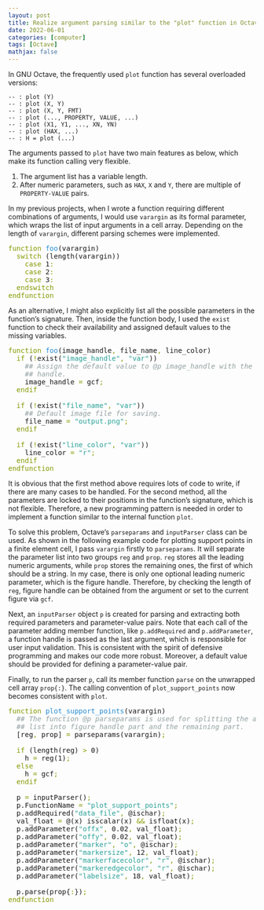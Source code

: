 ```yaml
---
layout: post
title: Realize argument parsing similar to the "plot" function in Octave
date: 2022-06-01
categories: [computer]
tags: [Octave]
mathjax: false
---
```


In GNU Octave, the frequently used `plot` function has several overloaded versions:

    -- : plot (Y)
    -- : plot (X, Y)
    -- : plot (X, Y, FMT)
    -- : plot (..., PROPERTY, VALUE, ...)
    -- : plot (X1, Y1, ..., XN, YN)
    -- : plot (HAX, ...)
    -- : H = plot (...)

The arguments passed to `plot` have two main features as below, which make its function calling very flexible.

1.  The argument list has a variable length.
2.  After numeric parameters, such as `HAX`, `X` and `Y`, there are multiple of `PROPERTY-VALUE` pairs.

In my previous projects, when I wrote a function requiring different combinations of arguments, I would use `varargin` as its formal parameter, which wraps the list of input arguments in a cell array. Depending on the length of `varargin`, different parsing schemes were implemented.

<pre class="src src-octave"><span style="color: #859900;">function</span> <span style="color: #268bd2;">foo</span>(varargin)
  <span style="color: #859900;">switch</span> (length(varargin))
    <span style="color: #859900;">case</span> 1<span style="color: #859900;">:</span>
    <span style="color: #859900;">case</span> 2<span style="color: #859900;">:</span>
    <span style="color: #859900;">case</span> 3<span style="color: #859900;">:</span>
  <span style="color: #859900;">endswitch</span>
<span style="color: #859900;">endfunction</span>
</pre>

As an alternative, I might also explicitly list all the possible parameters in the function&rsquo;s signature. Then, inside the function body, I used the `exist` function to check their availability and assigned default values to the missing variables.

<pre class="src src-octave"><span style="color: #859900;">function</span> <span style="color: #268bd2;">foo</span>(image_handle<span style="color: #859900;">,</span> file_name<span style="color: #859900;">,</span> line_color)
  <span style="color: #859900;">if</span> (<span style="color: #859900;">!</span>exist(<span style="color: #2aa198;">"image_handle"</span><span style="color: #859900;">,</span> <span style="color: #2aa198;">"var"</span>))
    <span style="color: #93a1a1; font-style: italic;">## Assign the default value to @p image_handle with the current figure</span>
    <span style="color: #93a1a1; font-style: italic;">## handle.</span>
    image_handle <span style="color: #859900;">=</span> gcf<span style="color: #859900;">;</span>
  <span style="color: #859900;">endif</span>

  <span style="color: #859900;">if</span> (<span style="color: #859900;">!</span>exist(<span style="color: #2aa198;">"file_name"</span><span style="color: #859900;">,</span> <span style="color: #2aa198;">"var"</span>))
    <span style="color: #93a1a1; font-style: italic;">## Default image file for saving.</span>
    file_name <span style="color: #859900;">=</span> <span style="color: #2aa198;">"output.png"</span><span style="color: #859900;">;</span>
  <span style="color: #859900;">endif</span>

  <span style="color: #859900;">if</span> (<span style="color: #859900;">!</span>exist(<span style="color: #2aa198;">"line_color"</span><span style="color: #859900;">,</span> <span style="color: #2aa198;">"var"</span>))
    line_color <span style="color: #859900;">=</span> <span style="color: #2aa198;">"r"</span><span style="color: #859900;">;</span>
  <span style="color: #859900;">endif</span>
<span style="color: #859900;">endfunction</span>
</pre>

It is obvious that the first method above requires lots of code to write, if there are many cases to be handled. For the second method, all the parameters are locked to their positions in the function&rsquo;s signature, which is not flexible. Therefore, a new programming pattern is needed in order to implement a function similar to the internal function `plot`.

To solve this problem, Octave&rsquo;s `parseparams` and `inputParser` class can be used. As shown in the following example code for plotting support points in a finite element cell, I pass `varargin` firstly to `parseparams`. It will separate the parameter list into two groups `reg` and `prop`. `reg` stores all the leading numeric arguments, while `prop` stores the remaining ones, the first of which should be a string. In my case, there is only one optional leading numeric parameter, which is the figure handle. Therefore, by checking the length of `reg`, figure handle can be obtained from the argument or set to the current figure via `gcf`.

Next, an `inputParser` object `p` is created for parsing and extracting both required parameters and parameter-value pairs. Note that each call of the parameter adding member function, like `p.addRequired` and `p.addParameter`, a function handle is passed as the last argument, which is responsible for user input validation. This is consistent with the spirit of defensive programming and makes our code more robust. Moreover, a default value should be provided for defining a parameter-value pair.

Finally, to run the parser `p`, call its member function `parse` on the unwrapped cell array `prop{:}`. The calling convention of `plot_support_points` now becomes consistent with `plot`.

<pre class="src src-octave"><span style="color: #859900;">function</span> <span style="color: #268bd2;">plot_support_points</span>(varargin)
  <span style="color: #93a1a1; font-style: italic;">## The function @p parseparams is used for splitting the argument</span>
  <span style="color: #93a1a1; font-style: italic;">## list into figure handle part and the remaining part.</span>
  [reg<span style="color: #859900;">,</span> prop] <span style="color: #859900;">=</span> parseparams(varargin)<span style="color: #859900;">;</span>

  <span style="color: #859900;">if</span> (length(reg) <span style="color: #859900;">&gt;</span> 0)
    h <span style="color: #859900;">=</span> reg(1)<span style="color: #859900;">;</span>
  <span style="color: #859900;">else</span>
    h <span style="color: #859900;">=</span> gcf<span style="color: #859900;">;</span>
  <span style="color: #859900;">endif</span>

  p <span style="color: #859900;">=</span> inputParser()<span style="color: #859900;">;</span>
  p.FunctionName <span style="color: #859900;">=</span> <span style="color: #2aa198;">"plot_support_points"</span><span style="color: #859900;">;</span>
  p.addRequired(<span style="color: #2aa198;">"data_file"</span><span style="color: #859900;">,</span> @ischar)<span style="color: #859900;">;</span>
  val_float <span style="color: #859900;">=</span> @(x) isscalar(x) <span style="color: #859900;">&amp;&amp;</span> isfloat(x)<span style="color: #859900;">;</span>
  p.addParameter(<span style="color: #2aa198;">"offx"</span><span style="color: #859900;">,</span> 0.02<span style="color: #859900;">,</span> val_float)<span style="color: #859900;">;</span>
  p.addParameter(<span style="color: #2aa198;">"offy"</span><span style="color: #859900;">,</span> 0.02<span style="color: #859900;">,</span> val_float)<span style="color: #859900;">;</span>
  p.addParameter(<span style="color: #2aa198;">"marker"</span><span style="color: #859900;">,</span> <span style="color: #2aa198;">"o"</span><span style="color: #859900;">,</span> @ischar)<span style="color: #859900;">;</span>
  p.addParameter(<span style="color: #2aa198;">"markersize"</span><span style="color: #859900;">,</span> 12<span style="color: #859900;">,</span> val_float)<span style="color: #859900;">;</span>
  p.addParameter(<span style="color: #2aa198;">"markerfacecolor"</span><span style="color: #859900;">,</span> <span style="color: #2aa198;">"r"</span><span style="color: #859900;">,</span> @ischar)<span style="color: #859900;">;</span>
  p.addParameter(<span style="color: #2aa198;">"markeredgecolor"</span><span style="color: #859900;">,</span> <span style="color: #2aa198;">"r"</span><span style="color: #859900;">,</span> @ischar)<span style="color: #859900;">;</span>
  p.addParameter(<span style="color: #2aa198;">"labelsize"</span><span style="color: #859900;">,</span> 18<span style="color: #859900;">,</span> val_float)<span style="color: #859900;">;</span>

  p.parse(prop{<span style="color: #859900;">:</span>})<span style="color: #859900;">;</span>
<span style="color: #859900;">endfunction</span>
</pre>
